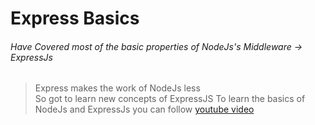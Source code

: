# Express Basics

###### Have Covered most of the basic properties of NodeJs's Middleware -> ExpressJs

> Express makes the work of NodeJs less <br/>
> So got to learn new concepts of ExpressJS
To learn the basics of NodeJs and ExpressJs you can follow [youtube video](https://youtu.be/TNV0_7QRDwY)

